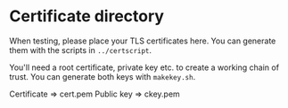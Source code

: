 # Certificate directory

When testing, please place your TLS certificates here.
You can generate them with the scripts in `../certscript`.

You'll need a root certificate, private key etc. to create
a working chain of trust. You can generate both keys with `makekey.sh`.

Certificate => cert.pem
Public key  => ckey.pem
